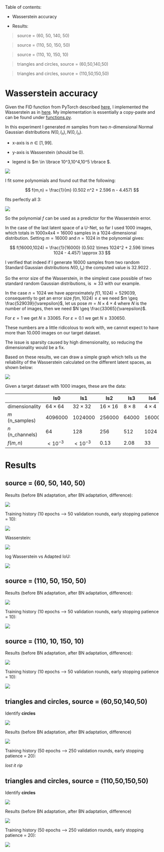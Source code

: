 Table of contents:

- Wasserstein accuracy

- Results:

> source = (60, 50, 140, 50)

> source = (110, 50, 150, 50)

> source = (110, 10, 150, 10)

> triangles and circles, source = (60,50,140,50)

> triangles and circles, source = (110,50,150,50)


# Wasserstein accuracy

Given the FID function from PyTorch described [here](https://pytorch.org/ignite/generated/ignite.metrics.FID.html), I implemented the Wasserstein as in [here](https://github.com/mseitzer/pytorch-fid/blob/master/src/pytorch_fid/fid_score.py#L152). My implementation is essentially a copy-paste and can be found under [functions.py](https://github.com/MarcoFurlan99/7_Wasserstein_computation_and_more/blob/master/functions.py).

In this experiment I generated $m$ samples from two $n$-dimensional Normal Gaussian distributions $N(0,I_n), N(0,I_n)$.

- x-axis is $n \in [1,99]$.

- y-axis is Wasserstein (should be 0).

- legend is $m \in \lbrace 10^3,10^4,10^5 \rbrace $.

<img src="https://github.com/MarcoFurlan99/7_Wasserstein_computation_and_more/blob/master/images/Wasserstein_accuracy.png?raw=true">

I fit some polynomials and found out that the following:

$$ f(m,n) = \frac{1}{m} (0.502 n^2 + 2.596 n - 4.457) $$

fits perfectly all 3:

<img src="https://github.com/MarcoFurlan99/7_Wasserstein_computation_and_more/blob/master/images/Wasserstein_accuracy_polyy.png?raw=true">

So the polynomial $f$ can be used as a predictor for the Wasserstein error.

In the case of the last latent space of a U-Net, so far I used 1000 images, which totals in 1000x4x4 = 16000 samples in a 1024-dimensional distribution. Setting $m = 16000$ and $n=1024$ in the polynomial gives:

$$ f(16000,1024) = \frac{1}{16000} (0.502 \times 1024^2 + 2.596 \times 1024 - 4.457) \approx 33 $$

I verified that indeed if I generate 16000 samples from two random Standard Gaussian distributions $N(0,I_n)$ the computed value is 32.9022 .

So the error size of the Wasserstein, in the simplest case possible of two standard random Gaussian distributions, is $\approx 33$ with our example. 

In the case $n = 1024$ we have approximately $f(1,1024) = 529039$, consequently to get an error size $f(m,1024) \leq \varepsilon$ we need $m \geq \frac{529039}{\varepsilon}$, let us pose $m = N \times 4 \times 4$ where $N$ is the number of images, then we need $N \geq \frac{33065}{\varepsilon}$.

For $\varepsilon = 1$ we get $N \geq 33065$.
For $\varepsilon = 0.1$ we get $N \geq 330650$.

These numbers are a little ridicolous to work with, we cannot expect to have more than 10.000 images on our target dataset.

The issue is sparsity caused by high dimensionality, so reducing the dimensionality would be a fix.

Based on these results, we can draw a simple graph which tells us the reliability of the Wasserstein calculated on the different latent spaces, as shown below:

<img src="https://github.com/MarcoFurlan99/7_Wasserstein_computation_and_more/blob/master/images/UNet_ls.png?raw=true">

Given a target dataset with 1000 images, these are the data:

|                  | ls0             | ls1            | ls2            | ls3            | ls4            |
| ---------------- | --------------- | -------------- | -------------- | -------------- | -------------- |
| dimensionality   | $64 \times 64$  | $32 \times 32$ | $16 \times 16$ | $8 \times 8$   | $4 \times 4$   |
| $m$ (n_samples)  | $4096000$       | $1024000$      | $256000$       | $64000$        | $16000$        |
| $n$ (n_channels) | $64$            | $128$          | $256$          | $512$          | $1024$         |
| $f(m,n)$         | $<10^{-3}$      | $<10^{-3}$     | $0.13$         | $2.08$         | $33$           |

# Results

## source = (60, 50, 140, 50)

Results (before BN adaptation, after BN adaptation, difference):

<img src="https://github.com/MarcoFurlan99/7_Wasserstein_computation_and_more/blob/master/(60,50,140,50)/three_musketeers.png?raw=true">
 
Training history (10 epochs --> 50 validation rounds, early stopping patience = 10):

<img src="https://github.com/MarcoFurlan99/7_Wasserstein_computation_and_more/blob/master/(60,50,140,50)/training_history.png?raw=true">

Wasserstein:

<img src="https://github.com/MarcoFurlan99/7_Wasserstein_computation_and_more/blob/master/(60,50,140,50)/wasserstein_0.png?raw=true">

log Wasserstein vs Adapted IoU:

<img src="https://github.com/MarcoFurlan99/7_Wasserstein_computation_and_more/blob/master/(60,50,140,50)/Prometheus_0.png?raw=true">

## source = (110, 50, 150, 50)

Results (before BN adaptation, after BN adaptation, difference):

<img src="https://github.com/MarcoFurlan99/7_Wasserstein_computation_and_more/blob/master/(110,50,150,50)/three_musketeers.png?raw=true">
 
Training history (10 epochs --> 50 validation rounds, early stopping patience = 10):

<img src="https://github.com/MarcoFurlan99/7_Wasserstein_computation_and_more/blob/master/(110,50,150,50)/training_history.png?raw=true">


## source = (110, 10, 150, 10)

Results (before BN adaptation, after BN adaptation, difference):

<img src="https://github.com/MarcoFurlan99/7_Wasserstein_computation_and_more/blob/master/(110,10,150,10)/three_musketeers.png?raw=true">
 
Training history (10 epochs --> 50 validation rounds, early stopping patience = 10):

<img src="https://github.com/MarcoFurlan99/7_Wasserstein_computation_and_more/blob/master/(110,10,150,10)/training_history.png?raw=true">


## triangles and circles, source = (60,50,140,50)

Identify **circles**

<img src="https://github.com/MarcoFurlan99/7_Wasserstein_computation_and_more/blob/master/(60,50,140,50)_toc/samples.png?raw=true">

Results (before BN adaptation, after BN adaptation, difference)

<img src="https://github.com/MarcoFurlan99/7_Wasserstein_computation_and_more/blob/master/(60,50,140,50)_toc/three_musketeers.png?raw=true">


Training history (50 epochs --> 250 validation rounds, early stopping patience = 20):

*lost it rip*


## triangles and circles, source = (110,50,150,50)

Identify **circles**

<img src="https://github.com/MarcoFurlan99/7_Wasserstein_computation_and_more/blob/master/(110,50,150,50)_toc/samples.png?raw=true">

Results (before BN adaptation, after BN adaptation, difference)

<img src="https://github.com/MarcoFurlan99/7_Wasserstein_computation_and_more/blob/master/(110,50,150,50)_toc/three_musketeers.png?raw=true">


Training history (50 epochs --> 250 validation rounds, early stopping patience = 20):

<img src="https://github.com/MarcoFurlan99/7_Wasserstein_computation_and_more/blob/master/(110,50,150,50)_toc/training_history.png?raw=true">